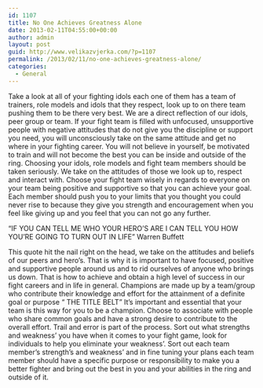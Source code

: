 ```yaml
---
id: 1107
title: No One Achieves Greatness Alone
date: 2013-02-11T04:55:00+00:00
author: admin
layout: post
guid: http://www.velikazvjerka.com/?p=1107
permalink: /2013/02/11/no-one-achieves-greatness-alone/
categories:
  - General
---
```

Take a look at all of your fighting idols each one of them has a team of trainers, role models and idols that they respect, look up to on there team pushing them to be there very best. We are a direct reflection of our idols, peer group or team. If your fight team is filled with unfocused, unsupportive people with negative attitudes that do not give you the discipline or support you need, you will unconsciously take on the same attitude and get no where in your fighting career. You will not believe in yourself, be motivated to train and will not become the best you can be inside and outside of the ring. Choosing your idols, role models and fight team members should be taken seriously. We take on the attitudes of those we look up to, respect and interact with. Choose your fight team wisely in regards to everyone on your team being positive and supportive so that you can achieve your goal. Each member should push you to your limits that you thought you could never rise to because they give you strength and encouragement when you feel like giving up and you feel that you can not go any further.

“IF YOU CAN TELL ME WHO YOUR HERO’S ARE I CAN TELL YOU HOW YOU’RE GOING TO TURN OUT IN LIFE” Warren Buffett

This quote hit the nail right on the head, we take on the attitudes and beliefs of our peers and hero’s. That is why it is important to have focused, positive and supportive people around us and to rid ourselves of anyone who brings us down. That is how to achieve and obtain a high level of success in our fight careers and in life in general. Champions are made up by a team/group who contribute their knowledge and effort for the attainment of a definite goal or purpose “ THE TITLE BELT” It’s important and essential that your team is this way for you to be a champion. Choose to associate with people who share common goals and have a strong desire to contribute to the overall effort. Trail and error is part of the process. Sort out what strengths and weakness’ you have when it comes to your fight game, look for individuals to help you eliminate your weakness’. Sort out each team member’s strength’s and weakness’ and in fine tuning your plans each team member should have a specific purpose or responsibility to make you a better fighter and bring out the best in you and your abilities in the ring and outside of it.